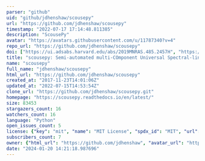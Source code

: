 ```yaml
---
parser: "github"
uid: "github/jdhenshaw/scousepy"
url: "https://github.com/jdhenshaw/scousepy"
timestamp: "2022-07-17 17:14:48.811385"
description: "ScousePy"
avatar: "https://avatars.githubusercontent.com/u/11787340?v=4"
repo_url: "https://github.com/jdhenshaw/scousepy"
doi: ["https://ui.adsabs.harvard.edu/abs/2019MNRAS.485.2457H", "https://ui.adsabs.harvard.edu/abs/2020ascl.soft03004H/abstract"]
title: "scousepy: Semi-automated multi-COmponent Universal Spectral-line fitting Engine"
name: "scousepy"
full_name: "jdhenshaw/scousepy"
html_url: "https://github.com/jdhenshaw/scousepy"
created_at: "2017-11-23T14:01:06Z"
updated_at: "2022-07-15T14:53:54Z"
clone_url: "https://github.com/jdhenshaw/scousepy.git"
homepage: "https://scousepy.readthedocs.io/en/latest/"
size: 83453
stargazers_count: 16
watchers_count: 16
language: "Python"
open_issues_count: 5
license: {"key": "mit", "name": "MIT License", "spdx_id": "MIT", "url": "https://api.github.com/licenses/mit", "node_id": "MDc6TGljZW5zZTEz"}
subscribers_count: 7
owner: {"html_url": "https://github.com/jdhenshaw", "avatar_url": "https://avatars.githubusercontent.com/u/11787340?v=4", "login": "jdhenshaw", "type": "User"}
date: "2024-01-20 14:21:18.987696"
---
```

